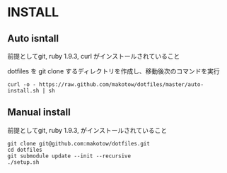 
# INSTALL

## Auto isntall
前提としてgit, ruby 1.9.3, curl がインストールされていること

dotfiles を git clone するディレクトリを作成し、移動後次のコマンドを実行


    curl -o - https://raw.github.com/makotow/dotfiles/master/auto-install.sh | sh
	
## Manual install 
前提としてgit, ruby 1.9.3, がインストールされていること

	git clone git@github.com:makotow/dotfiles.git
	cd dotfiles
	git submodule update --init --recursive
	./setup.sh

